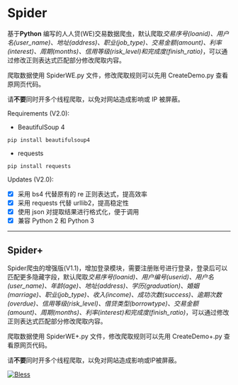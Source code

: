 # Spider
基于**Python** 编写的人人贷(WE)交易数据爬虫，默认爬取*交易序号(loanid)、用户名(user_name)、地址(address)、职业(job_type)、交易金额(amount)、利率(interest)、周期(months)、信用等级(risk_level)*和*完成度(finish_ratio)*，可以通过修改正则表达式匹配部分修改爬取内容。

爬取数据使用 SpiderWE.py 文件，修改爬取规则可以先用 CreateDemo.py 查看原网页代码。

请**不要**同时开多个线程爬取，以免对网站造成影响或 IP 被屏蔽。


Requirements (V2.0):
- BeautifulSoup 4

```shell
pip install beautifulsoup4
```

- requests

```shell
pip install requests
```

Updates (V2.0):
- [x] 采用 bs4 代替原有的 re 正则表达式，提高效率
- [x] 采用 requests 代替 urllib2，提高稳定性
- [x] 使用 json 对提取结果进行格式化，便于调用
- [x] 兼容 Python 2 和 Python 3

***

## Spider+
Spider爬虫的增强版(V1.1)，增加登录模块，需要注册账号进行登录，登录后可以匹配更多隐藏字段，默认爬取*交易序号(loanid)、用户编号(userid)、用户名(user_name)、年龄(age)、地址(address)、学历(graduation)、婚姻(marriage)、职业(job_type)、收入(income)、成功次数(success)、逾期次数(overdue)、信用等级(risk_level)、借贷类型(borrowtype)、交易金额(amount)、周期(months)、利率(interest)*和*完成度(finish_ratio)*，可以通过修改正则表达式匹配部分修改爬取内容。

爬取数据使用 SpiderWE+.py 文件，修改爬取规则可以先用 CreateDemo+.py 查看原网页代码。

请**不要**同时开多个线程爬取，以免对网站造成影响或IP被屏蔽。

[![Bless](https://cdn.rawgit.com/LunaGao/BlessYourCodeTag/master/tags/god.svg)](http://lunagao.github.io/BlessYourCodeTag/)
